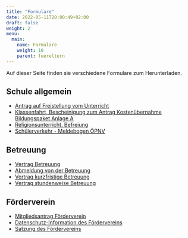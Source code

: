 ```yaml
---
title: "Formulare"
date: 2022-05-11T20:00:49+02:00
draft: false
weight: 2
menu:
  main:
    name: Formulare
    weight: 10
    parent: fuereltern
---
```


Auf dieser Seite finden sie verschiedene Formulare zum Herunterladen.

## Schule allgemein

- <a href="dateien/Antrag auf Freistellung vom Unterricht.pdf" target="_blank" class="pdf-document"><i data-feather="file-text"></i> Antrag auf Freistellung vom Unterricht</a>
- <a href="dateien/Klassenfahrt, Bescheinigung zum Antrag Kostenübernahme Bildungspaket Anlage A.pdf" target="_blank" class="pdf-document"><i data-feather="file-text"></i> Klassenfahrt, Bescheinigung zum Antrag Kostenübernahme Bildungspaket Anlage A</a>
- <a href="dateien/Religionsunterricht, Befreiung.pdf" target="_blank" class="pdf-document"><i data-feather="file-text"></i> Religionsunterricht, Befreiung</a>
- <a href="dateien/Schülerverkehr - Meldebogen ÖPNV.pdf" target="_blank" class="pdf-document"><i data-feather="file-text"></i> Schülerverkehr - Meldebogen ÖPNV</a>

## Betreuung

- <a href="dateien/Vertrag Betreuung - 2023.pdf" target="_blank" class="pdf-document"><i data-feather="file-text"></i> Vertrag Betreuung</a>
- <a href="dateien/Abmeldung von der Betreuung.pdf" target="_blank" class="pdf-document"><i data-feather="file-text"></i> Abmeldung von der Betreuung</a>
- <a href="dateien/Vertrag kurzfristige Betreuung - 2023.pdf" target="_blank" class="pdf-document"><i data-feather="file-text"></i> Vertrag kurzfristige Betreuung</a>
- <a href="dateien/Vertrag stundenweise Betreuung - 2023.pdf" target="_blank" class="pdf-document"><i data-feather="file-text"></i> Vertrag stundenweise Betreuung</a>

## Förderverein

- <a href="dateien/Mitgliedsantrag Förderverein.pdf" target="_blank" class="pdf-document"><i data-feather="file-text"></i> Mitgliedsantrag Förderverein</a>
- <a href="dateien/Datenschutz-Information FV LJS.pdf" target="_blank" class="pdf-document"><i data-feather="file-text"></i> Datenschutz-Information des Fördervereins</a>
- <a href="dateien/satzung_synopse_20190807.pdf" target="_blank" class="pdf-document"><i data-feather="file-text"></i> Satzung des Fördervereins</a>
